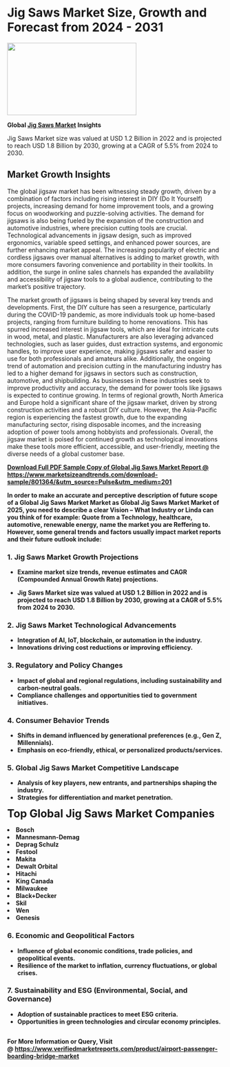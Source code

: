 <H1>Jig Saws Market Size, Growth and Forecast from 2024 - 2031</H1><img class="aligncenter size-medium wp-image-584254" src="https://thirdeyenews.in/wp-content/uploads/2024/09/Global-Market-Research-300x168.jpeg" alt="" width="300" height="168" /><p><strong>Global&nbsp;<a href="https://www.marketsizeandtrends.com/download-sample/801364/&amp;utm_source=Pulse&amp;utm_medium=201">Jig Saws Market</a> Insights</strong></p><p>Jig Saws Market size was valued at USD 1.2 Billion in 2022 and is projected to reach USD 1.8 Billion by 2030, growing at a CAGR of 5.5% from 2024 to 2030.</p><p><h2>Market Growth Insights</h2> <p>The global jigsaw market has been witnessing steady growth, driven by a combination of factors including rising interest in DIY (Do It Yourself) projects, increasing demand for home improvement tools, and a growing focus on woodworking and puzzle-solving activities. The demand for jigsaws is also being fueled by the expansion of the construction and automotive industries, where precision cutting tools are crucial. Technological advancements in jigsaw design, such as improved ergonomics, variable speed settings, and enhanced power sources, are further enhancing market appeal. The increasing popularity of electric and cordless jigsaws over manual alternatives is adding to market growth, with more consumers favoring convenience and portability in their toolkits. In addition, the surge in online sales channels has expanded the availability and accessibility of jigsaw tools to a global audience, contributing to the market’s positive trajectory.</p> <p><strong><a href="#"></a></strong></p> <p>The market growth of jigsaws is being shaped by several key trends and developments. First, the DIY culture has seen a resurgence, particularly during the COVID-19 pandemic, as more individuals took up home-based projects, ranging from furniture building to home renovations. This has spurred increased interest in jigsaw tools, which are ideal for intricate cuts in wood, metal, and plastic. Manufacturers are also leveraging advanced technologies, such as laser guides, dust extraction systems, and ergonomic handles, to improve user experience, making jigsaws safer and easier to use for both professionals and amateurs alike. Additionally, the ongoing trend of automation and precision cutting in the manufacturing industry has led to a higher demand for jigsaws in sectors such as construction, automotive, and shipbuilding. As businesses in these industries seek to improve productivity and accuracy, the demand for power tools like jigsaws is expected to continue growing. In terms of regional growth, North America and Europe hold a significant share of the jigsaw market, driven by strong construction activities and a robust DIY culture. However, the Asia-Pacific region is experiencing the fastest growth, due to the expanding manufacturing sector, rising disposable incomes, and the increasing adoption of power tools among hobbyists and professionals. Overall, the jigsaw market is poised for continued growth as technological innovations make these tools more efficient, accessible, and user-friendly, meeting the diverse needs of a global customer base.</p> <p><strong><a href="#"></p><p><span class=""><strong>Download Full PDF Sample Copy of Global Jig Saws Market Report</strong> @ <a href="https://www.marketsizeandtrends.com/download-sample/801364/&amp;utm_source=Pulse&amp;utm_medium=201" target="_blank">https://www.marketsizeandtrends.com/download-sample/801364/&amp;utm_source=Pulse&amp;utm_medium=201</a></span></p><p>In order to make an accurate and perceptive description of future scope of a Global&nbsp;Jig Saws Market Market as Global&nbsp;Jig Saws Market Market of 2025, you need to describe a clear Vision &ndash; What Industry or Linda can you think of for example: Quote from a Technology, healthcare, automotive, renewable energy, name the market you are Reffering to. However, some general trends and factors usually impact market reports and their future outlook include:</p><h3>1.&nbsp;<strong>Jig Saws Market Growth Projections</strong></h3><ul><li>Examine market size trends, revenue estimates and CAGR (Compounded Annual Growth Rate) projections.</li><li><p>Jig Saws Market size was valued at USD 1.2 Billion in 2022 and is projected to reach USD 1.8 Billion by 2030, growing at a CAGR of 5.5% from 2024 to 2030.</p></li></ul><h3>2.&nbsp;<strong>Jig Saws Market Technological Advancements</strong></h3><ul><li>Integration of AI, IoT, blockchain, or automation in the industry.</li><li>Innovations driving cost reductions or improving efficiency.</li></ul><h3>3.&nbsp;<strong>Regulatory and Policy Changes</strong></h3><ul><li>Impact of global and regional regulations, including sustainability and carbon-neutral goals.</li><li>Compliance challenges and opportunities tied to government initiatives.</li></ul><h3>4.&nbsp;<strong>Consumer Behavior Trends</strong></h3><ul><li>Shifts in demand influenced by generational preferences (e.g., Gen Z, Millennials).</li><li>Emphasis on eco-friendly, ethical, or personalized products/services.</li></ul><h3>5.&nbsp;<strong>Global Jig Saws Market Competitive Landscape</strong></h3><ul><li>Analysis of key players, new entrants, and partnerships shaping the industry.</li><li>Strategies for differentiation and market penetration.</li></ul><p data-pm-slice="1 1 []"><span style="color: inherit; font-family: inherit; font-size: 25px;">Top Global Jig Saws Market Companies</span></p><div class="" data-test-id=""><p><li>Bosch</li><li> Mannesmann-Demag</li><li> Deprag Schulz</li><li> Festool</li><li> Makita</li><li> Dewalt Orbital</li><li> Hitachi</li><li> King Canada</li><li> Milwaukee</li><li> Black+Decker</li><li> Skil</li><li> Wen</li><li> Genesis</li></p></div><h3>6.&nbsp;<strong>Economic and Geopolitical Factors</strong></h3><ul><li>Influence of global economic conditions, trade policies, and geopolitical events.</li><li>Resilience of the market to inflation, currency fluctuations, or global crises.</li></ul><h3>7.&nbsp;<strong>Sustainability and ESG (Environmental, Social, and Governance)</strong></h3><ul><li>Adoption of sustainable practices to meet ESG criteria.</li><li>Opportunities in green technologies and circular economy principles.</li></ul><h2><strong style="font-size: 14px;">For More Information or Query, Visit @&nbsp;</strong><a style="background-color: #ffffff; font-size: 14px;" href="https://www.marketsizeandtrends.com/report/jig-saws-market/" target="_blank">https://www.verifiedmarketreports.com/product/airport-passenger-boarding-bridge-market</a></h2>